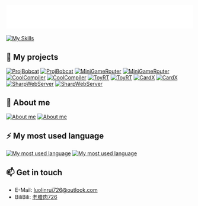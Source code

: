 <p>
<img src="/laolarou.svg"/>
</p>

[![My Skills](https://skillicons.dev/icons?i=cs,dotnet,unity,java,cpp,html,ts,nodejs)](https://skillicons.dev)

## 🎲 My projects

[![ProjBobcat](https://laolarou-github-readme-stats.vercel.app/api/pin/?username=corona-studio&repo=ProjBobcat&theme=radical#gh-dark-mode-only)](https://github.com/Corona-Studio/ProjBobcat#gh-dark-mode-only)
[![ProjBobcat](https://laolarou-github-readme-stats.vercel.app/api/pin/?username=corona-studio&repo=ProjBobcat&theme=swift#gh-light-mode-only)](https://github.com/Corona-Studio/ProjBobcat#gh-light-mode-only)
[![MiniGameRouter](https://laolarou-github-readme-stats.vercel.app/api/pin/?username=laolarou726&repo=MiniGameRouter&theme=radical#gh-dark-mode-only)](https://github.com/laolarou726/MiniGameRouter#gh-dark-mode-only)
[![MiniGameRouter](https://laolarou-github-readme-stats.vercel.app/api/pin/?username=laolarou726&repo=MiniGameRouter&theme=swift#gh-light-mode-only)](https://github.com/laolarou726/MiniGameRouter#gh-light-mode-only)
[![CoolCompiler](https://laolarou-github-readme-stats.vercel.app/api/pin/?username=laolarou726&repo=CoolCompiler&theme=radical#gh-dark-mode-only)](https://github.com/laolarou726/CoolCompiler#gh-dark-mode-only)
[![CoolCompiler](https://laolarou-github-readme-stats.vercel.app/api/pin/?username=laolarou726&repo=CoolCompiler&theme=swift#gh-light-mode-only)](https://github.com/laolarou726/CoolCompiler#gh-light-mode-only)
[![ToyRT](https://laolarou-github-readme-stats.vercel.app/api/pin/?username=laolarou726&repo=ToyRT&theme=radical#gh-dark-mode-only)](https://github.com/laolarou726/ToyRT#gh-dark-mode-only)
[![ToyRT](https://laolarou-github-readme-stats.vercel.app/api/pin/?username=laolarou726&repo=ToyRT&theme=swift#gh-light-mode-only)](https://github.com/laolarou726/ToyRT#gh-light-mode-only)
[![CardX](https://laolarou-github-readme-stats.vercel.app/api/pin/?username=laolarou726&repo=CardX&theme=radical#gh-dark-mode-only)](https://github.com/laolarou726/CardX#gh-dark-mode-only)
[![CardX](https://laolarou-github-readme-stats.vercel.app/api/pin/?username=laolarou726&repo=CardX&theme=swift#gh-light-mode-only)](https://github.com/laolarou726/CardX#gh-light-mode-only)
[![SharpWebServer](https://laolarou-github-readme-stats.vercel.app/api/pin/?username=corona-studio&repo=SharpWebServer&theme=radical#gh-dark-mode-only)](https://github.com/Corona-Studio/SharpWebServer#gh-dark-mode-only)
[![SharpWebServer](https://laolarou-github-readme-stats.vercel.app/api/pin/?username=corona-studio&repo=SharpWebServer&theme=swift#gh-light-mode-only)](https://github.com/Corona-Studio/SharpWebServer#gh-light-mode-only)

## 👀 About me

[![About me](https://laolarou-github-readme-stats.vercel.app/api?username=laolarou726&count_private=true&show_icons=true&theme=radical#gh-dark-mode-only)](https://laolarou-github-readme-stats.vercel.app/api?username=laolarou726&count_private=true&show_icons=true&theme=radical#gh-dark-mode-only)
[![About me](https://laolarou-github-readme-stats.vercel.app/api?username=laolarou726&count_private=true&show_icons=true&theme=swift#gh-light-mode-only)](https://laolarou-github-readme-stats.vercel.app/api?username=laolarou726&count_private=true&show_icons=true&theme=swift#gh-light-mode-only)

## ⚡ My most used language

[![My most used language](https://laolarou-github-readme-stats.vercel.app/api/top-langs/?username=laolarou726&count_private=true&layout=compact&theme=radical#gh-dark-mode-only)](https://laolarou-github-readme-stats.vercel.app/api/top-langs/?username=laolarou726&count_private=true&layout=compact&theme=radical#gh-dark-mode-only)
[![My most used language](https://laolarou-github-readme-stats.vercel.app/api/top-langs/?username=laolarou726&count_private=true&layout=compact&theme=swift#gh-light-mode-only)](https://laolarou-github-readme-stats.vercel.app/api/top-langs/?username=laolarou726&count_private=true&layout=compact&theme=swift#gh-light-mode-only)

## 📫 Get in touch

- E-Mail: [luolinrui726@outlook.com](mailto:luolinrui726@outlook.com)
- BiliBili: [老腊肉726](https://space.bilibili.com/31267692)
